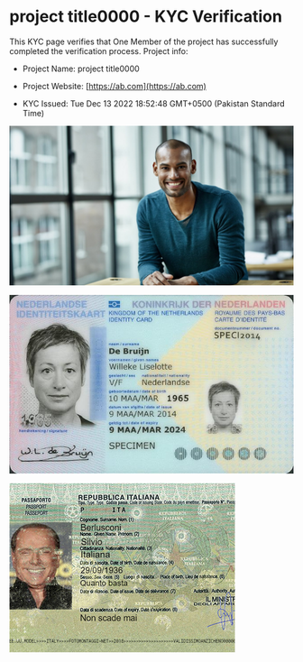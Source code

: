 # project title0000 - KYC Verification
		


This KYC page verifies that One Member of the project has successfully completed the verification process. Project info:
		


- Project Name: project title0000
		

- Project Website: [https://ab.com](https://ab.com)
		

- KYC Issued: Tue Dec 13 2022 18:52:48 GMT+0500 (Pakistan Standard Time)
		


![This is an face image](./personFace.png)
		

![This is an cnic image](./cnicImage.png)
		

![This is an passport image](./passportImage.png)
	